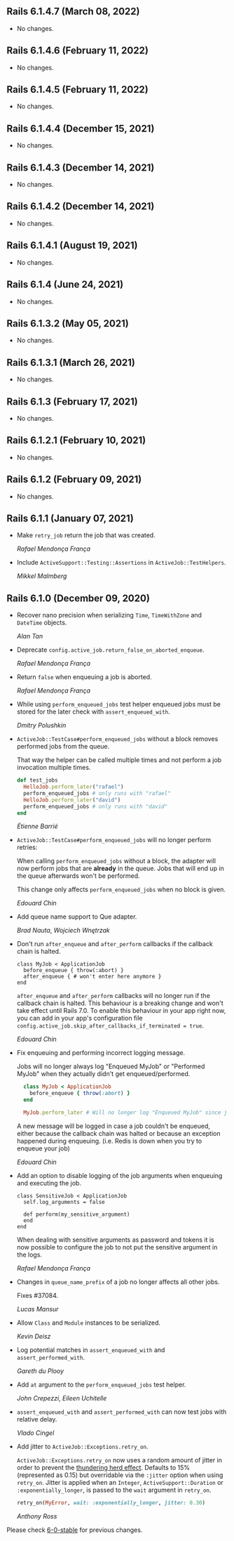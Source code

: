 ## Rails 6.1.4.7 (March 08, 2022) ##

*   No changes.


## Rails 6.1.4.6 (February 11, 2022) ##

*   No changes.


## Rails 6.1.4.5 (February 11, 2022) ##

*   No changes.


## Rails 6.1.4.4 (December 15, 2021) ##

*   No changes.


## Rails 6.1.4.3 (December 14, 2021) ##

*   No changes.


## Rails 6.1.4.2 (December 14, 2021) ##

*   No changes.


## Rails 6.1.4.1 (August 19, 2021) ##

*   No changes.


## Rails 6.1.4 (June 24, 2021) ##

*   No changes.


## Rails 6.1.3.2 (May 05, 2021) ##

*   No changes.


## Rails 6.1.3.1 (March 26, 2021) ##

*   No changes.


## Rails 6.1.3 (February 17, 2021) ##

*   No changes.


## Rails 6.1.2.1 (February 10, 2021) ##

*   No changes.


## Rails 6.1.2 (February 09, 2021) ##

*   No changes.


## Rails 6.1.1 (January 07, 2021) ##

*   Make `retry_job` return the job that was created.

    *Rafael Mendonça França*

*   Include `ActiveSupport::Testing::Assertions` in `ActiveJob::TestHelpers`.

    *Mikkel Malmberg*


## Rails 6.1.0 (December 09, 2020) ##

*   Recover nano precision when serializing `Time`, `TimeWithZone` and `DateTime` objects.

    *Alan Tan*

*   Deprecate `config.active_job.return_false_on_aborted_enqueue`.

    *Rafael Mendonça França*

*   Return `false` when enqueuing a job is aborted.

    *Rafael Mendonça França*

*   While using `perform_enqueued_jobs` test helper enqueued jobs must be stored for the later check with
    `assert_enqueued_with`.

    *Dmitry Polushkin*

*   `ActiveJob::TestCase#perform_enqueued_jobs` without a block removes performed jobs from the queue.

    That way the helper can be called multiple times and not perform a job invocation multiple times.

    ```ruby
    def test_jobs
      HelloJob.perform_later("rafael")
      perform_enqueued_jobs # only runs with "rafael"
      HelloJob.perform_later("david")
      perform_enqueued_jobs # only runs with "david"
    end
    ```

    *Étienne Barrié*

*   `ActiveJob::TestCase#perform_enqueued_jobs` will no longer perform retries:

    When calling `perform_enqueued_jobs` without a block, the adapter will
    now perform jobs that are **already** in the queue. Jobs that will end up in
    the queue afterwards won't be performed.

    This change only affects `perform_enqueued_jobs` when no block is given.

    *Edouard Chin*

*   Add queue name support to Que adapter.

    *Brad Nauta*, *Wojciech Wnętrzak*

*   Don't run `after_enqueue` and `after_perform` callbacks if the callback chain is halted.

        class MyJob < ApplicationJob
          before_enqueue { throw(:abort) }
          after_enqueue { # won't enter here anymore }
        end

    `after_enqueue` and `after_perform` callbacks will no longer run if the callback chain is halted.
    This behaviour is a breaking change and won't take effect until Rails 7.0.
    To enable this behaviour in your app right now, you can add in your app's configuration file
    `config.active_job.skip_after_callbacks_if_terminated = true`.

    *Edouard Chin*

*   Fix enqueuing and performing incorrect logging message.

    Jobs will no longer always log "Enqueued MyJob" or "Performed MyJob" when they actually didn't get enqueued/performed.

    ```ruby
      class MyJob < ApplicationJob
        before_enqueue { throw(:abort) }
      end

      MyJob.perform_later # Will no longer log "Enqueued MyJob" since job wasn't even enqueued through adapter.
    ```

    A new message will be logged in case a job couldn't be enqueued, either because the callback chain was halted or
    because an exception happened during enqueuing. (i.e. Redis is down when you try to enqueue your job)

    *Edouard Chin*

*   Add an option to disable logging of the job arguments when enqueuing and executing the job.

        class SensitiveJob < ApplicationJob
          self.log_arguments = false

          def perform(my_sensitive_argument)
          end
        end

    When dealing with sensitive arguments as password and tokens it is now possible to configure the job
    to not put the sensitive argument in the logs.

    *Rafael Mendonça França*

*   Changes in `queue_name_prefix` of a job no longer affects all other jobs.

    Fixes #37084.

    *Lucas Mansur*

*   Allow `Class` and `Module` instances to be serialized.

    *Kevin Deisz*

*   Log potential matches in `assert_enqueued_with` and `assert_performed_with`.

    *Gareth du Plooy*

*   Add `at` argument to the `perform_enqueued_jobs` test helper.

    *John Crepezzi*, *Eileen Uchitelle*

*   `assert_enqueued_with` and `assert_performed_with` can now test jobs with relative delay.

    *Vlado Cingel*

*   Add jitter to `ActiveJob::Exceptions.retry_on`.

    `ActiveJob::Exceptions.retry_on` now uses a random amount of jitter in order to
    prevent the [thundering herd effect](https://en.wikipedia.org/wiki/Thundering_herd_problem). Defaults to
    15% (represented as 0.15) but overridable via the `:jitter` option when using `retry_on`.
    Jitter is applied when an `Integer`, `ActiveSupport::Duration` or `:exponentially_longer`, is passed to the `wait` argument in `retry_on`.

    ```ruby
    retry_on(MyError, wait: :exponentially_longer, jitter: 0.30)
    ```

    *Anthony Ross*


Please check [6-0-stable](https://github.com/rails/rails/blob/6-0-stable/activejob/CHANGELOG.md) for previous changes.
